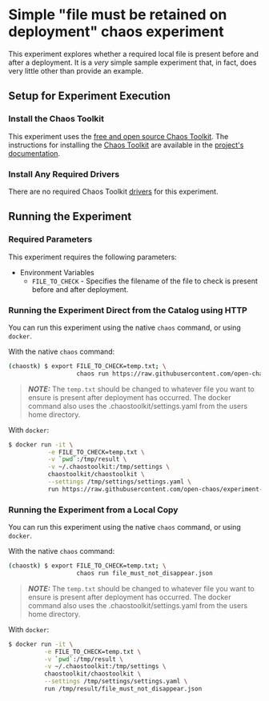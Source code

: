 # Simple "file must be retained on deployment" chaos experiment

This experiment explores whether a required local file is present before and after a deployment. It is a _very_ simple sample experiment that, in fact, does very little other than provide an example.

## Setup for Experiment Execution

### Install the Chaos Toolkit

This experiment uses the [free and open source Chaos Toolkit][chaostoolkit]. The instructions for installing the [Chaos Toolkit][chaostoolkit] are available in the [project's documentation][docs].

[chaostoolkit]: https://chaostoolkit.org/
[docs]: https://docs.chaostoolkit.org

### Install Any Required Drivers

There are no required Chaos Toolkit [drivers][] for this experiment.

[drivers]: https://docs.chaostoolkit.org/drivers/overview/

## Running the Experiment

### Required Parameters

This experiment requires the following parameters:

* Environment Variables
  * `FILE_TO_CHECK` - Specifies the filename of the file to check is present before and after deployment.

### Running the Experiment Direct from the Catalog using HTTP

You can run this experiment using the native `chaos` command, or using
`docker`.

With the native `chaos` command:

```bash
(chaostk) $ export FILE_TO_CHECK=temp.txt; \
                   chaos run https://raw.githubusercontent.com/open-chaos/experiment-catalog/master/local/file_must_not_disappear/file_must_not_disappear.json
```

> ***NOTE:*** The `temp.txt` should be changed to whatever file you want to ensure is present after deployment has occurred. The docker command also uses the .chaostoolkit/settings.yaml from the users home directory.

With `docker`:

```bash
$ docker run -it \
           -e FILE_TO_CHECK=temp.txt \
           -v `pwd`:/tmp/result \
           -v ~/.chaostoolkit:/tmp/settings \
           chaostoolkit/chaostoolkit \
           --settings /tmp/settings/settings.yaml \
           run https://raw.githubusercontent.com/open-chaos/experiment-catalog/master/local/file_must_not_disappear/file_must_not_disappear.json
```


### Running the Experiment from a Local Copy

You can run this experiment using the native `chaos` command, or using
`docker`.

With the native `chaos` command:

```bash
(chaostk) $ export FILE_TO_CHECK=temp.txt; \
                   chaos run file_must_not_disappear.json
```

> ***NOTE:*** The `temp.txt` should be changed to whatever file you want to ensure is present after deployment has occurred. The docker command also uses the .chaostoolkit/settings.yaml from the users home directory.

With `docker`:

```bash
$ docker run -it \
          -e FILE_TO_CHECK=temp.txt \
          -v `pwd`:/tmp/result \
          -v ~/.chaostoolkit:/tmp/settings \
          chaostoolkit/chaostoolkit \
          --settings /tmp/settings/settings.yaml \
          run /tmp/result/file_must_not_disappear.json
```
